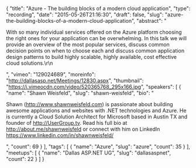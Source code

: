 {
  "title": "Azure - The building blocks of a modern cloud application",
  "type": "recording",
  "date": "2015-05-26T21:16:30",
  "draft": false,
  "slug": "azure-the-building-blocks-of-a-modern-cloud-application",
  "abstract": "<p>With so many individual services offered on the Azure platform choosing the right ones for your application can be overwhelming. In this talk we will provide an overview of the most popular services, discuss common decision points on when to choose each and discuss common application design patterns to build highly scalable, highly available, cost effective cloud solutions.\r\n</p>",
  "vimeo": "129024689",
  "moreinfo": "http://dallasasp.net/Meetings/12830.aspx",
  "thumbnail": "https://i.vimeocdn.com/video/520365768_295x166.jpg",
  "speakers": [
    {
      "name": "Shawn Weisfeld",
      "slug": "shawn-weisfeld",
      "bio": "<p>Shawn (http://www.shawnweisfeld.com) is passionate about building awesome applications and websites with .NET technologies and Azure. He is currently a Cloud Solution Architect for Microsoft based in Austin TX and founder of http://UserGroup.tv. Read his full bio at http://about.me/shawnweisfeld or connect with him on LinkedIn https://www.linkedin.com/in/shawnweisfeld/</p>",
      "count": 69
    }
  ],
  "tags": [
    {
      "name": "Azure",
      "slug": "azure",
      "count": 35
    }
  ],
  "meetups": [
    {
      "name": "Dallas ASP.NET UG",
      "slug": "dallasaspnet",
      "count": 22
    }
  ]
}